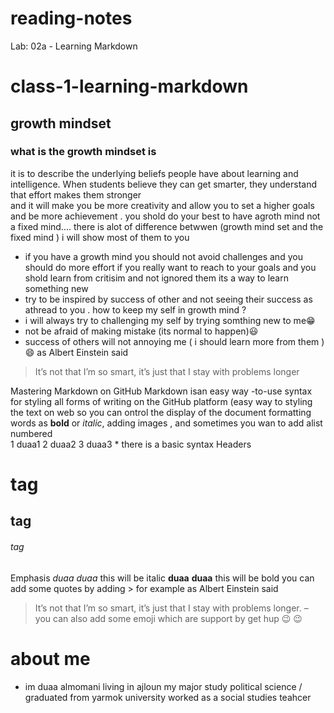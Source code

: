 # reading-notes
Lab: 02a - Learning Markdown
# class-1-learning-markdown 
## growth mindset 
### what is the growth mindset is 
it is to describe the underlying beliefs people have about learning and intelligence. When students believe they can get smarter, they understand that effort makes them stronger   
and it will make you be more creativity and allow  you  to set a higher goals and be more achievement . you shold do your best to have agroth mind not a fixed mind.... there is alot of difference betwwen (growth mind set and the fixed mind ) i will show most of them to you 
* if you have a growth mind you should not avoid challenges and 
 you should do more effort if you really want to reach to your goals and 
you shold learn from critisim and not ignored them its a way to learn something new 
* try to be inspired by success of other and not seeing their success as athread to you .
how to keep my self in growth mind ?
* i will always try to  challenging my self by trying somthing new to me😁 
* not be afraid of making mistake (its normal to happen)😃
* success of others will not annoying me ( i should learn more from them ) 😄
as Albert Einstein said 
> It’s not that I’m so smart, it’s just that I stay with problems longer

Mastering Markdown on GitHub
Markdown isan  easy way -to-use syntax for styling all forms of writing on the GitHub platform (easy way to styling the text on web so you can ontrol the display of the document
 formatting words as **bold** or *italic*, adding images , and sometimes you wan to add alist numbered  
 1 duaa1
 2 duaa2
 3 duaa3
 *
 there is a basic syntax 
 Headers
 # <class> tag
## <class2> tag
######  <class3> tag
Emphasis
*duaa* _duaa_ this will be italic
**duaa**  __duaa__ this will be bold
you can add some quotes by adding > for example
as  Albert Einstein said 
>  It’s not that I’m so smart, it’s just that I stay with problems longer. – 
you can also add some emoji which are support by get hup 😉 😉

# about me
* im duaa almomani  living in ajloun 
my major study political science / graduated from yarmok university 
worked as a social studies teahcer 

